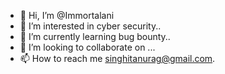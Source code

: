 - 👋 Hi, I’m @Immortalani
- 👀 I’m interested in cyber security..
- 🌱 I’m currently learning bug bounty..
- 💞️ I’m looking to collaborate on ...
- 📫 How to reach me singhitanurag@gmail.com.

<!---
Immortalani/Immortalani is a ✨ special ✨ repository because its `README.md` (this file) appears on your GitHub profile.
You can click the Preview link to take a look at your changes.
--->
